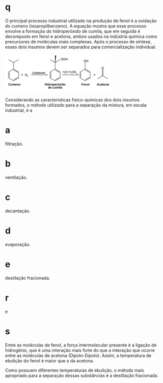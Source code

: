 # q
O principal processo industrial utilizado na produção de fenol é a oxidação do cumeno (isopropilbenzeno). A equação mostra que esse processo envolve a formação do hidroperóxido de cumila, que em seguida é decomposto em fenol e acetona, ambos usados na indústria química como precursores de moléculas mais complexas. Após o processo de síntese, esses dois insumos devem ser separados para comercialização individual.

![](96b1e3b9-b3ee-ff88-08ec-eb2284ce187f.png)

Considerando as características físico-químicas dos dois insumos formados, o método utilizado para a separação da mistura, em escala industrial, é a

# a
filtração.

# b
ventilação.

# c
decantação.

# d
evaporação.

# e
destilação fracionada.

# r
e

# s
Entre as moléculas de fenol, a força intermolecular presente é a ligação de hidrogênio, que é uma interação mais forte do que a interação que ocorre entre as moléculas de acetona (Dipolo-Dipolo). Assim, a temperatura de ebulição do fenol é maior que a da acetona.

Como possuem diferentes temperaturas de ebulição, o método mais apropriado para a separação dessas substâncias é a destilação fracionada.

